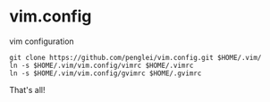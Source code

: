 vim.config
==========

vim configuration

```
git clone https://github.com/penglei/vim.config.git $HOME/.vim/
ln -s $HOME/.vim/vim.config/vimrc $HOME/.vimrc
ln -s $HOME/.vim/vim.config/gvimrc $HOME/.gvimrc
```

That's all!
